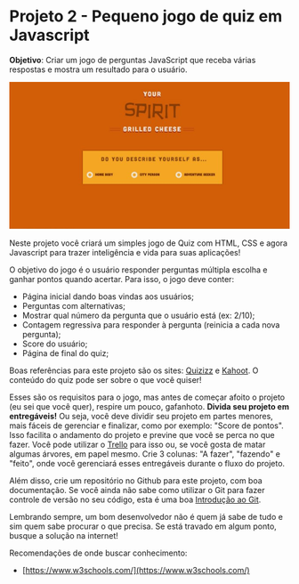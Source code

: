 # Projeto 2 - Pequeno jogo de quiz em Javascript

**Objetivo**: Criar um jogo de perguntas JavaScript que receba várias respostas e mostra um resultado para o usuário.

![projeto 2](../imagens/projeto2.jpeg?raw=true)  

Neste projeto você criará um simples jogo de Quiz com HTML, CSS e agora Javascript para trazer inteligência e vida para suas aplicações! 

O objetivo do jogo é o usuário responder perguntas múltipla escolha e ganhar pontos quando acertar. Para isso, o jogo deve conter:

*   Página inicial dando boas vindas aos usuários;
*   Perguntas com alternativas;
*   Mostrar qual número da pergunta que o usuário está (ex: 2/10);
*   Contagem regressiva para responder à pergunta (reinicia a cada nova pergunta);
*   Score do usuário;
*   Página de final do quiz;

Boas referências para este projeto são os sites: [Quizizz](https://quizizz.com) e [Kahoot](https://kahoot.com/). O conteúdo do quiz pode ser sobre o que você quiser!

Esses são os requisitos para o jogo, mas antes de começar afoito o projeto (eu sei que você quer), respire um pouco, gafanhoto. **Divida seu projeto em entregáveis!** Ou seja, você deve dividir seu projeto em partes menores, mais fáceis de gerenciar e finalizar, como por exemplo: "Score de pontos". Isso facilita o andamento do projeto e previne que você se perca no que fazer. Você pode utilizar o [Trello](https://trello.com/) para isso ou, se você gosta de matar algumas árvores, em papel mesmo. Crie 3 colunas: "A fazer", "fazendo" e "feito", onde você gerenciará esses entregáveis durante o fluxo do projeto.

Além disso, crie um repositório no Github para este projeto, com boa documentação. Se você ainda não sabe como utilizar o Git para fazer controle de versão no seu código, esta é uma boa [Introdução ao Git](https://blog.dankicode.com/introducao-ao-git-e-github/).

Lembrando sempre, um bom desenvolvedor não é quem já sabe de tudo e sim quem sabe procurar o que precisa. Se está travado em algum ponto, busque a solução na internet! 

Recomendações de onde buscar conhecimento:

*   [https://www.w3schools.com/](https://www.w3schools.com/)